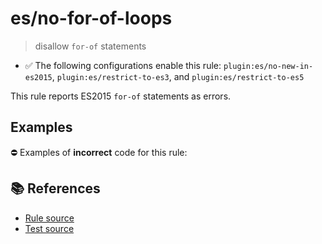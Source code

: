 # es/no-for-of-loops
> disallow `for-of` statements

- ✅ The following configurations enable this rule: `plugin:es/no-new-in-es2015`, `plugin:es/restrict-to-es3`, and `plugin:es/restrict-to-es5`

This rule reports ES2015 `for-of` statements as errors.

## Examples

⛔ Examples of **incorrect** code for this rule:

<eslint-playground type="bad" code="/*eslint es/no-for-of-loops: error */
for (var a of b) {}
for (let a of b) {}
for (a of b) {}
" />

## 📚 References

- [Rule source](https://github.com/mysticatea/eslint-plugin-es/blob/v4.1.0/lib/rules/no-for-of-loops.js)
- [Test source](https://github.com/mysticatea/eslint-plugin-es/blob/v4.1.0/tests/lib/rules/no-for-of-loops.js)
